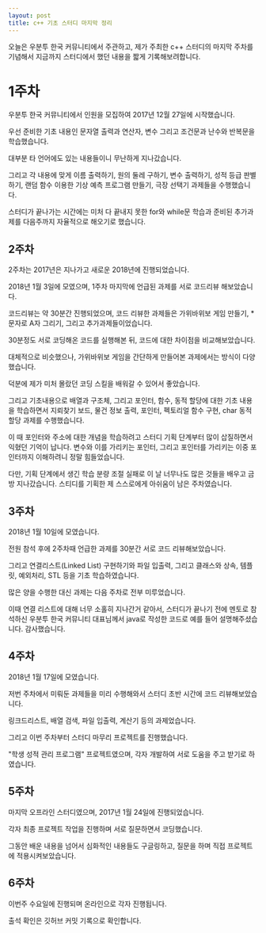 ```yaml
---
layout: post
title: c++ 기초 스터디 마지막 정리
---
```


오늘은 우분투 한국 커뮤니티에서 주관하고, 제가 주최한 c++ 스터디의 마지막 주차를 기념해서
지금까지 스터디에서 했던 내용을 짧게 기록해보려합니다.

# 1주차

우분투 한국 커뮤니티에서 인원을 모집하여 2017년 12월 27일에 시작했습니다.

우선 준비한 기초 내용인 문자열 출력과 연산자, 변수 그리고 조건문과 난수와 반복문을 학습했습니다.

대부분 타 언어에도 있는 내용들이니 무난하게 지나갔습니다.

그리고 각 내용에 맞게 이름 출력하기, 원의 둘레 구하기, 변수 출력하기, 성적 등급 판별하기, 랜덤 함수 이용한 기상 예측 프로그램 만들기, 극장 선택기 과제들을 수행했습니다.

스터디가 끝나가는 시간에는 미처 다 끝내지 못한 for와 while문 학습과 준비된 추가과제를 다음주까지 자율적으로 해오기로 했습니다.

## 2주차

2주차는 2017년은 지나가고 새로운 2018년에 진행되었습니다. 

2018년 1월 3일에 모였으며, 1주차 마지막에 언급된 과제를 서로 코드리뷰 해보았습니다.

코드리뷰는 약 30분간 진행되었으며, 코드 리뷰한 과제들은 가위바위보 게임 만들기, *문자로 A자 그리기, 그리고 추가과제들이었습니다.

30분정도 서로 코딩해온 코드를 실행해본 뒤, 코드에 대한 차이점을 비교해보았습니다.

대체적으로 비슷했으나, 가위바위보 게임을 간단하게 만들어본 과제에서는 방식이 다양했습니다.

덕분에 제가 미처 몰랐던 코딩 스킬을 배워갈 수 있어서 좋았습니다.

그리고 기초내용으로 배열과 구조체, 그리고 포인터, 함수, 동적 할당에 대한 기초 내용을 학습하면서 지뢰찾기 보드, 물건 정보 출력, 포인터, 펙토리얼 함수 구현, char 동적할당 과제를 수행했습니다.

이 때 포인터와 주소에 대한 개념을 학습하려고 스터디 기획 단계부터 많이 삽질하면서 익혔던 기억이 납니다.
변수와 이를 가리키는 포인터, 그리고 포인터를 가리키는 이중 포인터까지 이해하려니 정말 힘들었습니다.

다만, 기획 단계에서 생긴 학습 분량 조절 실패로 이 날 너무나도 많은 것들을 배우고 금방 지나갔습니다. 스티디를 기획한 제 스스로에게 아쉬움이 남은 주차였습니다.

## 3주차

2018년 1월 10일에 모였습니다.

전원 참석 후에 2주차때 언급한 과제를 30분간 서로 코드 리뷰해보았습니다.

그리고 연결리스트(Linked List) 구현하기와 파일 입출력, 그리고 클래스와 상속, 템플릿, 예외처리, STL 등을 기초 학습하였습니다.

많은 양을 수행한 대신 과제는 다음 주차로 전부 미루었습니다.

이때 연결 리스트에 대해 너무 소홀히 지나간거 같아서, 스터디가 끝나기 전에 멘토로 참석하신 우분투 한국 커뮤니티 대표님께서 java로 작성한 코드로 예를 들어 설명해주셨습니다. 감사했습니다.

## 4주차

2018년 1월 17일에 모였습니다.

저번 주차에서 미뤄둔 과제들을 미리 수행해와서 스터디 초반 시간에 코드 리뷰해보았습니다.

링크드리스트, 배열 검색, 파일 입출력, 계산기 등의 과제었습니다.

그리고 이번 주차부터 스터디 마무리 프로젝트를 진행했습니다.

"학생 성적 관리 프로그램" 프로젝트였으며, 각자 개발하여 서로 도움을 주고 받기로 하였습니다.

## 5주차

마지막 오프라인 스터디였으며, 2017년 1월 24일에 진행되었습니다.

각자 최종 프로젝트 작업을 진행하며 서로 질문하면서 코딩했습니다.

그동안 배운 내용을 넘어서 심화적인 내용들도 구글링하고, 질문을 하며 직접 프로젝트에 적용시켜보았습니다.

## 6주차 

이번주 수요일에 진행되며 온라인으로 각자 진행됩니다.

출석 확인은 깃허브 커밋 기록으로 확인합니다.